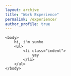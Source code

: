 ```yaml
---
layout: archive
title: "Work Experience"
permalink: /experience/
author_profile: true
---
```

<!DOCTYPE html>
<html>
    <head>
        <meta charset="utf-8">
        <title>experience</title>
        <style>
            li.indent {
                margin-left: 30px;
            }
        </style>
    </head>

    <body>
        hi, i'm sunho
        <ul>
            <li class="indent">
                yay
            </li>
        </ul>
    </body>
</html>

